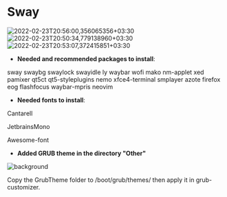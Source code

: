 # Sway

![2022-02-23T20:56:00,356065356+03:30](https://user-images.githubusercontent.com/98311090/155373400-54f42042-fbff-4e62-a357-c85e453b3c98.png)
![2022-02-23T20:50:34,779138960+03:30](https://user-images.githubusercontent.com/98311090/155373493-2dda00ff-6f11-4924-88ca-b76f609a5dcc.png)
![2022-02-23T20:53:07,372415851+03:30](https://user-images.githubusercontent.com/98311090/155373462-2061786b-b9d7-4a7c-b168-f5515c412775.png)


* **Needed and recommended packages to install**:



sway swaybg swaylock swayidle ly waybar wofi mako nm-applet xed pamixer qt5ct qt5-styleplugins nemo xfce4-terminal smplayer azote firefox eog flashfocus waybar-mpris neovim

* **Needed fonts to install**:

Cantarell

JetbrainsMono

Awesome-font

* **Added GRUB theme in the directory "Other"**

![background](https://user-images.githubusercontent.com/98311090/154964642-7e2b2cc8-12d5-42a2-9f94-4b7de5cfa31e.png)


Copy the GrubTheme folder to /boot/grub/themes/ then apply it in grub-customizer.


